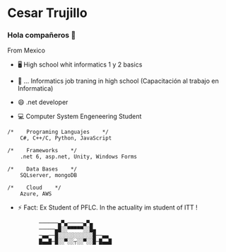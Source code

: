# Cesar Trujillo

### Hola compañeros 👋

From Mexico 

- 🖥 High school whit informatics 1 y 2 basics

- 📲 ... Informatics job traning in high school (Capacitación al trabajo en Informatica)

- 😄 .net developer

- 💻 Computer System Engeneering Student

```
/*    Programing Languajes    */
    C#, C++/C, Python, JavaScript
    
/*    Frameworks    */
    .net 6, asp.net, Unity, Windows Forms 
    
/*    Data Bases    */
    SQLserver, mongoDB
    
/*    Cloud    */
    Azure, AWS
```

- ⚡ Fact: Ex Student of PFLC. In the actuality im student of ITT !

```
          ──────▄▀▄─────▄▀▄
          ─────▄█░░▀▀▀▀▀░░█▄
          ─▄▄──█░░░░░░░░░░░█──▄▄
          █▄▄█─█░░▀░░┬░░▀░░█─█▄▄█
```
